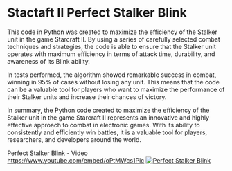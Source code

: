 # Stactaft II  Perfect Stalker Blink

This code in Python was created to maximize the efficiency of the Stalker unit in the game Starcraft II. By using a series of carefully selected combat techniques and strategies, the code is able to ensure that the Stalker unit operates with maximum efficiency in terms of attack time, durability, and awareness of its Blink ability.

In tests performed, the algorithm showed remarkable success in combat, winning in 95% of cases without losing any unit. This means that the code can be a valuable tool for players who want to maximize the performance of their Stalker units and increase their chances of victory.


In summary, the Python code created to maximize the efficiency of the Stalker unit in the game Starcraft II represents an innovative and highly effective approach to combat in electronic games. With its ability to consistently and efficiently win battles, it is a valuable tool for players, researchers, and developers around the world.


Perfect Stalker Blink - Video
https://www.youtube.com/embed/oPtMWcs1Pic
[![Perfect Stalker Blink](https://i.ytimg.com/vi/oPtMWcs1Pic/maxresdefault.jpg)]([https://www.youtube.com/embed/oPtMWcs1Pic])

